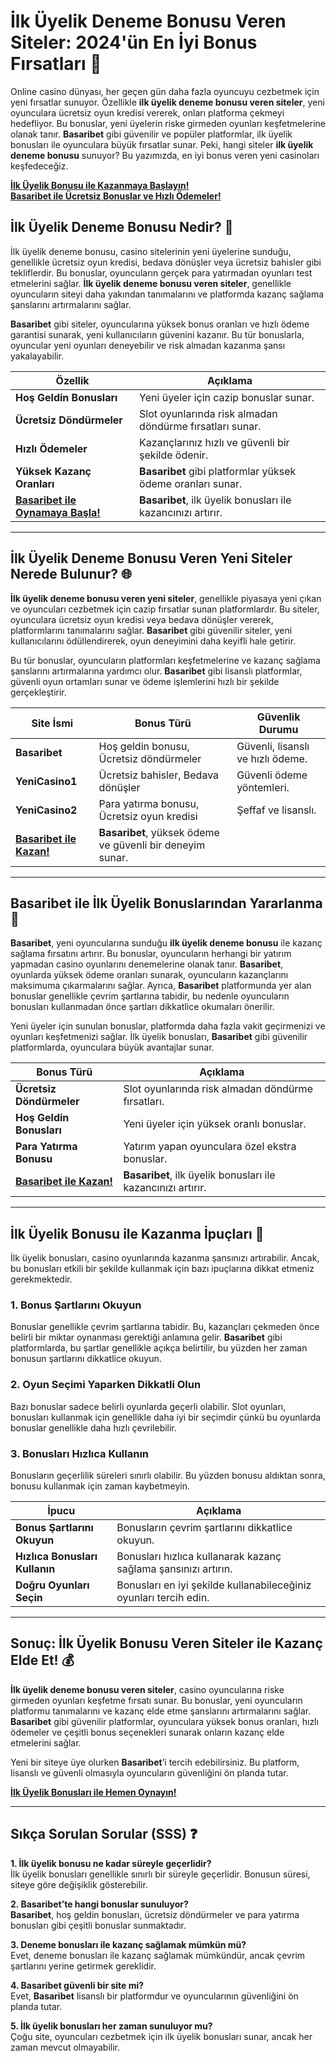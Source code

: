 # **İlk Üyelik Deneme Bonusu Veren Siteler: 2024'ün En İyi Bonus Fırsatları 🎰**

Online casino dünyası, her geçen gün daha fazla oyuncuyu cezbetmek için yeni fırsatlar sunuyor. Özellikle **ilk üyelik deneme bonusu veren siteler**, yeni oyunculara ücretsiz oyun kredisi vererek, onları platforma çekmeyi hedefliyor. Bu bonuslar, yeni üyelerin riske girmeden oyunları keşfetmelerine olanak tanır. **Basaribet** gibi güvenilir ve popüler platformlar, ilk üyelik bonusları ile oyunculara büyük fırsatlar sunar. Peki, hangi siteler **ilk üyelik deneme bonusu** sunuyor? Bu yazımızda, en iyi bonus veren yeni casinoları keşfedeceğiz.

[**İlk Üyelik Bonusu ile Kazanmaya Başlayın!**](https://casinotr.link/gWCRZ4)  
[**Basaribet ile Ücretsiz Bonuslar ve Hızlı Ödemeler!**](https://casinotr.link/gWCRZ4)

## **İlk Üyelik Deneme Bonusu Nedir? 🎲**

İlk üyelik deneme bonusu, casino sitelerinin yeni üyelerine sunduğu, genellikle ücretsiz oyun kredisi, bedava dönüşler veya ücretsiz bahisler gibi tekliflerdir. Bu bonuslar, oyuncuların gerçek para yatırmadan oyunları test etmelerini sağlar. **İlk üyelik deneme bonusu veren siteler**, genellikle oyuncuların siteyi daha yakından tanımalarını ve platformda kazanç sağlama şanslarını artırmalarını sağlar.

**Basaribet** gibi siteler, oyuncularına yüksek bonus oranları ve hızlı ödeme garantisi sunarak, yeni kullanıcıların güvenini kazanır. Bu tür bonuslarla, oyuncular yeni oyunları deneyebilir ve risk almadan kazanma şansı yakalayabilir.

| **Özellik**                   | **Açıklama**                                                   |
|-------------------------------|---------------------------------------------------------------|
| **Hoş Geldin Bonusları**       | Yeni üyeler için cazip bonuslar sunar.                        |
| **Ücretsiz Döndürmeler**       | Slot oyunlarında risk almadan döndürme fırsatları sunar.      |
| **Hızlı Ödemeler**             | Kazançlarınız hızlı ve güvenli bir şekilde ödenir.            |
| **Yüksek Kazanç Oranları**     | **Basaribet** gibi platformlar yüksek ödeme oranları sunar.  |
| [**Basaribet ile Oynamaya Başla!**](https://casinotr.link/gWCRZ4) | **Basaribet**, ilk üyelik bonusları ile kazancınızı artırır. |

---

## **İlk Üyelik Deneme Bonusu Veren Yeni Siteler Nerede Bulunur? 🌐**

**İlk üyelik deneme bonusu veren yeni siteler**, genellikle piyasaya yeni çıkan ve oyuncuları cezbetmek için cazip fırsatlar sunan platformlardır. Bu siteler, oyunculara ücretsiz oyun kredisi veya bedava dönüşler vererek, platformlarını tanımalarını sağlar. **Basaribet** gibi güvenilir siteler, yeni kullanıcılarını ödüllendirerek, oyun deneyimini daha keyifli hale getirir.

Bu tür bonuslar, oyuncuların platformları keşfetmelerine ve kazanç sağlama şanslarını artırmalarına yardımcı olur. **Basaribet** gibi lisanslı platformlar, güvenli oyun ortamları sunar ve ödeme işlemlerini hızlı bir şekilde gerçekleştirir.

| **Site İsmi**                | **Bonus Türü**                           | **Güvenlik Durumu**                   |
|------------------------------|------------------------------------------|--------------------------------------|
| **Basaribet**                 | Hoş geldin bonusu, Ücretsiz döndürmeler | Güvenli, lisanslı ve hızlı ödeme.    |
| **YeniCasino1**               | Ücretsiz bahisler, Bedava dönüşler       | Güvenli ödeme yöntemleri.           |
| **YeniCasino2**               | Para yatırma bonusu, Ücretsiz oyun kredisi | Şeffaf ve lisanslı.                |
| [**Basaribet ile Kazan!**](https://casinotr.link/gWCRZ4) | **Basaribet**, yüksek ödeme ve güvenli bir deneyim sunar. |

---

## **Basaribet ile İlk Üyelik Bonuslarından Yararlanma 🎁**

**Basaribet**, yeni oyuncularına sunduğu **ilk üyelik deneme bonusu** ile kazanç sağlama fırsatını artırır. Bu bonuslar, oyuncuların herhangi bir yatırım yapmadan casino oyunlarını denemelerine olanak tanır. **Basaribet**, oyunlarda yüksek ödeme oranları sunarak, oyuncuların kazançlarını maksimuma çıkarmalarını sağlar. Ayrıca, **Basaribet** platformunda yer alan bonuslar genellikle çevrim şartlarına tabidir, bu nedenle oyuncuların bonusları kullanmadan önce şartları dikkatlice okumaları önerilir.

Yeni üyeler için sunulan bonuslar, platformda daha fazla vakit geçirmenizi ve oyunları keşfetmenizi sağlar. İlk üyelik bonusları, **Basaribet** gibi güvenilir platformlarda, oyunculara büyük avantajlar sunar.

| **Bonus Türü**                | **Açıklama**                                                     |
|--------------------------------|-----------------------------------------------------------------|
| **Ücretsiz Döndürmeler**       | Slot oyunlarında risk almadan döndürme fırsatları.              |
| **Hoş Geldin Bonusları**       | Yeni üyeler için yüksek oranlı bonuslar.                        |
| **Para Yatırma Bonusu**        | Yatırım yapan oyunculara özel ekstra bonuslar.                  |
| [**Basaribet ile Kazan!**](https://casinotr.link/gWCRZ4) | **Basaribet**, ilk üyelik bonusları ile kazancınızı artırır.       |

---

## **İlk Üyelik Bonusu ile Kazanma İpuçları 🎯**

İlk üyelik bonusları, casino oyunlarında kazanma şansınızı artırabilir. Ancak, bu bonusları etkili bir şekilde kullanmak için bazı ipuçlarına dikkat etmeniz gerekmektedir.

### **1. Bonus Şartlarını Okuyun**  
Bonuslar genellikle çevrim şartlarına tabidir. Bu, kazançları çekmeden önce belirli bir miktar oynanması gerektiği anlamına gelir. **Basaribet** gibi platformlarda, bu şartlar genellikle açıkça belirtilir, bu yüzden her zaman bonusun şartlarını dikkatlice okuyun.

### **2. Oyun Seçimi Yaparken Dikkatli Olun**  
Bazı bonuslar sadece belirli oyunlarda geçerli olabilir. Slot oyunları, bonusları kullanmak için genellikle daha iyi bir seçimdir çünkü bu oyunlarda bonuslar genellikle daha hızlı çevrilebilir.

### **3. Bonusları Hızlıca Kullanın**  
Bonusların geçerlilik süreleri sınırlı olabilir. Bu yüzden bonusu aldıktan sonra, bonusu kullanmak için zaman kaybetmeyin.

| **İpucu**                     | **Açıklama**                                                     |
|--------------------------------|-----------------------------------------------------------------|
| **Bonus Şartlarını Okuyun**    | Bonusların çevrim şartlarını dikkatlice okuyun.                 |
| **Hızlıca Bonusları Kullanın** | Bonusları hızlıca kullanarak kazanç sağlama şansınızı artırın.  |
| **Doğru Oyunları Seçin**       | Bonusları en iyi şekilde kullanabileceğiniz oyunları tercih edin. |

---

## **Sonuç: İlk Üyelik Bonusu Veren Siteler ile Kazanç Elde Et! 💰**

**İlk üyelik deneme bonusu veren siteler**, casino oyuncularına riske girmeden oyunları keşfetme fırsatı sunar. Bu bonuslar, yeni oyuncuların platformu tanımalarını ve kazanç elde etme şanslarını artırmalarını sağlar. **Basaribet** gibi güvenilir platformlar, oyunculara yüksek bonus oranları, hızlı ödemeler ve çeşitli bonus seçenekleri sunarak onların kazanç elde etmelerini sağlar.

Yeni bir siteye üye olurken **Basaribet**’i tercih edebilirsiniz. Bu platform, lisanslı ve güvenli olmasıyla oyuncuların güvenliğini ön planda tutar.

[**İlk Üyelik Bonusları ile Hemen Oynayın!**](https://casinotr.link/gWCRZ4)

---

## **Sıkça Sorulan Sorular (SSS) ❓**

**1. İlk üyelik bonusu ne kadar süreyle geçerlidir?**  
İlk üyelik bonusları genellikle sınırlı bir süreyle geçerlidir. Bonusun süresi, siteye göre değişiklik gösterebilir.

**2. **Basaribet**’te hangi bonuslar sunuluyor?**  
**Basaribet**, hoş geldin bonusları, ücretsiz döndürmeler ve para yatırma bonusları gibi çeşitli bonuslar sunmaktadır.

**3. Deneme bonusları ile kazanç sağlamak mümkün mü?**  
Evet, deneme bonusları ile kazanç sağlamak mümkündür, ancak çevrim şartlarını yerine getirmek gereklidir.

**4. **Basaribet** güvenli bir site mi?**  
Evet, **Basaribet** lisanslı bir platformdur ve oyuncularının güvenliğini ön planda tutar.

**5. İlk üyelik bonusları her zaman sunuluyor mu?**  
Çoğu site, oyuncuları cezbetmek için ilk üyelik bonusları sunar, ancak her zaman mevcut olmayabilir.
